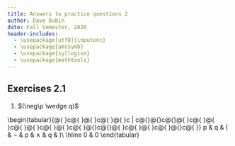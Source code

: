 ```yaml
---
title: Answers to practice questions 2
author: Dave Dubin
date: Fall Semester, 2020
header-includes:
  - \usepackage[utf8]{inputenc}
  - \usepackage{amssymb}
  - \usepackage{syllogism}  
  - \usepackage{mathtools}
---
```


## Exercises 2.1

1. $(\neg\p \wedge q)$

\begin{tabular}{@{ }c@{ }@{ }c@{ }@{ }c | c@{}@{}c@{}@{ }c@{ }@{ }c@{ }@{ }c@{ }@{ }c@{ }@{}c@{}@{ }c@{ }@{ }c@{ }@{}c@{ }}
p & q & ( & $\neg$ & p & $\wedge$ & q & )\\
\hline
0 & 0 
\end{tabular}
